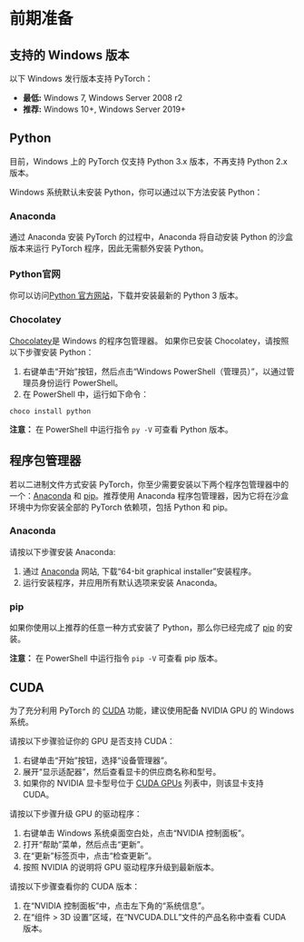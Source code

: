 # 前期准备

## 支持的 Windows 版本

以下 Windows 发行版本支持 PyTorch：

* __最低:__ Windows 7, Windows Server 2008 r2
* __推荐:__ Windows 10+, Windows Server 2019+

## Python

目前，Windows 上的 PyTorch 仅支持 Python 3.x 版本，不再支持 Python 2.x 版本。

Windows 系统默认未安装 Python，你可以通过以下方法安装 Python：

### Anaconda

通过 Anaconda 安装 PyTorch 的过程中，Anaconda 将自动安装 Python 的沙盒版本来运行 PyTorch 程序，因此无需额外安装 Python。

### Python官网

你可以访问[Python 官方网站](https://www.python.org/downloads/windows/)，下载并安装最新的 Python 3 版本。

### Chocolatey

[Chocolatey](https://chocolatey.org/)是 Windows 的程序包管理器。 如果你已安装 Chocolatey，请按照以下步骤安装 Python：

1. 右键单击“开始”按钮，然后点击“Windows PowerShell（管理员）”，以通过管理员身份运行 PowerShell。
2. 在 PowerShell 中，运行如下命令：

```
choco install python
```

**注意：** 在 PowerShell 中运行指令 `py -V` 可查看 Python 版本。

## 程序包管理器

若以二进制文件方式安装 PyTorch，你至少需要安装以下两个程序包管理器中的一个：[Anaconda](https://www.anaconda.com/distribution/#windows) 和 [pip](https://pypi.org/project/pip/)。推荐使用 Anaconda 程序包管理器，因为它将在沙盒环境中为你安装全部的 PyTorch 依赖项，包括 Python 和 pip。

### Anaconda

请按以下步骤安装 Anaconda: 

1. 通过 [Anaconda](https://www.anaconda.com/distribution/#windows) 网站, 下载“64-bit graphical installer”安装程序。
2. 运行安装程序，并应用所有默认选项来安装 Anaconda。

### pip

如果你使用以上推荐的任意一种方式安装了 Python，那么你已经完成了 [pip](https://pypi.org/project/pip/) 的安装。

**注意：** 在 PowerShell 中运行指令 `pip -V` 可查看 pip 版本。

## CUDA

为了充分利用 PyTorch 的 [CUDA](https://pytorch.org/tutorials/beginner/blitz/tensor_tutorial.html?highlight=cuda#cuda-tensors) 功能，建议使用配备 NVIDIA GPU 的 Windows 系统。

请按以下步骤验证你的 GPU 是否支持 CUDA：

1. 右键单击“开始”按钮，选择“设备管理器”。
2. 展开“显示适配器”，然后查看显卡的供应商名称和型号。
3. 如果你的 NVIDIA 显卡型号位于 [CUDA GPUs](http://developer.nvidia.com/cuda-gpus) 列表中，则该显卡支持 CUDA。

请按以下步骤升级 GPU 的驱动程序：

1. 右键单击 Windows 系统桌面空白处，点击“NVIDIA 控制面板”。
2. 打开“帮助”菜单，然后点击“更新”。
3. 在“更新”标签页中，点击“检查更新”。
4. 按照 NVIDIA 的说明将 GPU 驱动程序升级到最新版本。

请按以下步骤查看你的 CUDA 版本：

1. 在“NVIDIA 控制面板”中，点击左下角的“系统信息”。
2. 在“组件 &gt; 3D 设置”区域，在“NVCUDA.DLL”文件的产品名称中查看 CUDA 版本。